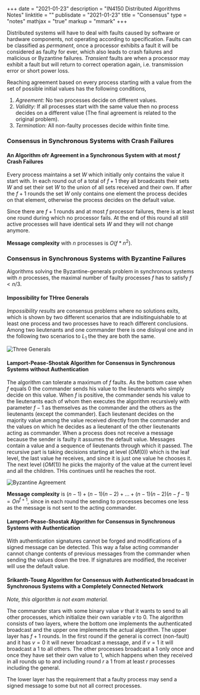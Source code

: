 +++
date = "2021-01-23"
description = "IN4150 Distributed Algorithms Notes"
linktitle = ""
publisdate = "2021-01-23"
title = "Consensus"
type = "notes"
mathjax = "true"
markup = "mmark"
+++

Distributed systems will have to deal with faults caused by software or hardware components, not operating according to specification. Faults can be classified as _permanent_, once a processor exhibits a fault it will be considered as faulty for ever, which also leads to crash failures and malicious or Byzantine failures. _Transient_ faults are when a processor may exhibit a fault but will return to correct operation again, i.e. transmission error or short power loss.

Reaching agreement based on every process starting with a value from the set of possible initial values has the following conditions,

1. _Agreement:_ No two processes decide on different values.
2. _Validity:_ If all processes start with the same value then no process decides on a different value (The final agreement is related to the original problem).
3. _Termination:_ All non-faulty processes decide within finite time.

### Consensus in Synchronous Systems with Crash Failures

#### An Algorithm ofr Agreement in a Synchronous System with at most $f$ Crash Failures

Every process maintains a set $W$ which initially only contains the value it start with. In each round out of a total of $f+1$ they all broadcasts their sets $W$ and set their set $W$ to the union of all sets received and their own. If after the $f+1$ rounds the set $W$ only contains one element the process decides on that element, otherwise the process decides on the default value.

Since there are $f+1$ rounds and at most $f$ processor failures, there is at least one round during which no processor fails. At the end of this round all still active processes will have identical sets $W$ and they will not change anymore.

**Message complexity** with $n$ processes is $O(f*n^2)$.

### Consensus in Synchronous Systems with Byzantine Failures

Algorithms solving the Byzantine-generals problem in synchronous systems with $n$ processes, the maximal number of faulty processes $f$ has to satisfy $f< n/3$.

#### Impossibility for THree Generals

_Impossibility results_ are consensus problems where no solutions exits, which is shown by two different scenarios that are indisitinguishable to at least one process and two processes have to reach different conclusions. Among two lieutenants and one commander there is one disloyal one and in the following two scenarios to $L_1$ the they are both the same.

![Three Generals](/images/IN4150/ThreeGenerals.png)

#### Lamport-Pease-Shostak Algorithm for Consensus in Synchronous Systems without Authentication

The algorithm can tolerate a maximum of $f$ faults. As the bottom case when $f$ equals $0$ the commander sends his value to the lieutenants who simply decide on this value. When $f$ is positive, the commander sends his value to the lieutenants each of whom then executes the algorithm recursively with parameter $f-1$ as themselves as the commander and the others as the lieutenants (except the commander). Each lieutenant decides on the majority value among the value received directly from the commander and the values on which he decides as a lieutenant of the other lieutenants acting as commander. When a process does not receive a message because the sender is faulty it assumes the default value. Messages contain a value and a sequence of lieutenants through which it passed. The recursive part is taking decisions starting at level $(OM(0))$ which is the leaf level, the last value he receives, and since it is just one value he chooses it. The next level $(OM(1))$ he picks the majority of the value at the current level and all the children. THis continues until he reaches the root.

![Byzantine Agreement](/images/IN4150/ByzantineAgreement.png)

**Message complexity** is $(n-1)+(n-1)(n-2)+...+(n-1)(n-2)(n-f-1)=On^{f+1}$, since in each round the sending to processes becomes one less as the message is not sent to the acting commander.

#### Lamport-Pease-Shostak Algorithm for Consensus in Synchronous Systems with Authentication

With authentication signatures cannot be forged and modifications of a signed message can be detected. This way a false acting commander cannot change contents of previous messages from the commander when sending the values down the tree. If signatures are modified, the receiver will use the default value.

#### Srikanth-Toueg Algorithm for Consensus with Authenticated broadcast in Synchronous Systems with a Completely Connected Network

_Note, this algorithm is not exam material._

The commander stars with some binary value $v$ that it wants to send to all other processes, which initialize their own variable $v$ to $0$. The algorithm consists of two layers, where the bottom one implements the authenticated broadcast and the upper one implements the actual algorithm. The upper layer has $f+1$ rounds. In the first round if the general is correct (non-fault) and it has $v=0$ it will never broadcast a message, and if $v=1$ it will broadcast a $1$ to all others. The other processes broadcast a $1$ only once and once they have set their own value to $1$, which happens when they received in all rounds up to and including round $r$ a $1$ from at least $r$ processes including the general.

The lower layer has the requirement that a faulty process may send a signed message to some but not all correct processes.
